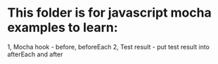 # This folder is for javascript mocha examples to learn: #

1, Mocha hook - before, beforeEach
2, Test result - put test result into afterEach and after
